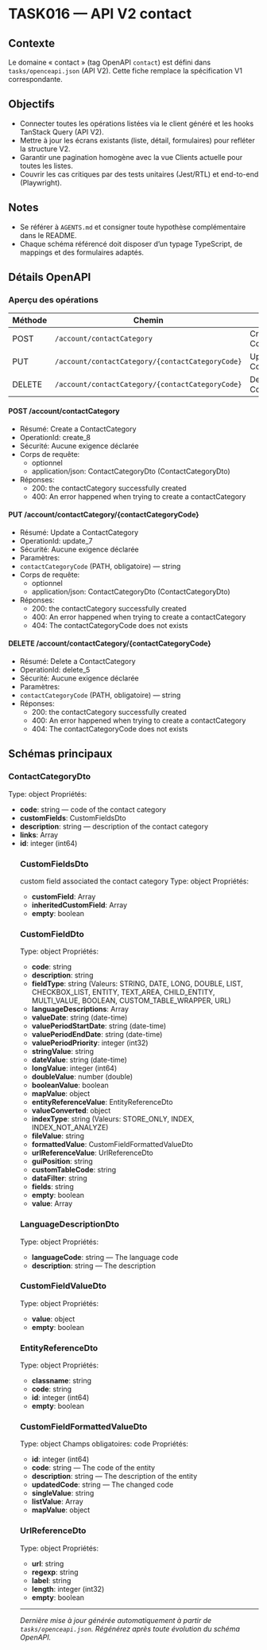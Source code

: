 # TASK016 — API V2 contact

## Contexte
Le domaine « contact » (tag OpenAPI `contact`) est défini dans `tasks/openceapi.json` (API V2). Cette fiche remplace la spécification V1 correspondante.

## Objectifs
- Connecter toutes les opérations listées via le client généré et les hooks TanStack Query (API V2).
- Mettre à jour les écrans existants (liste, détail, formulaires) pour refléter la structure V2.
- Garantir une pagination homogène avec la vue Clients actuelle pour toutes les listes.
- Couvrir les cas critiques par des tests unitaires (Jest/RTL) et end-to-end (Playwright).

## Notes
- Se référer à `AGENTS.md` et consigner toute hypothèse complémentaire dans le README.
- Chaque schéma référencé doit disposer d’un typage TypeScript, de mappings et des formulaires adaptés.

## Détails OpenAPI

### Aperçu des opérations

| Méthode | Chemin | Résumé | OperationId |
| --- | --- | --- | --- |
| POST | `/account/contactCategory` | Create a ContactCategory | create_8 |
| PUT | `/account/contactCategory/{contactCategoryCode}` | Update a ContactCategory | update_7 |
| DELETE | `/account/contactCategory/{contactCategoryCode}` | Delete a ContactCategory | delete_5 |

#### POST /account/contactCategory

- Résumé: Create a ContactCategory
- OperationId: create_8
- Sécurité: Aucune exigence déclarée
- Corps de requête:
  - optionnel
  - application/json: ContactCategoryDto (ContactCategoryDto)
- Réponses:
  - 200: the contactCategory successfully created
  - 400: An error happened when trying to create a contactCategory

#### PUT /account/contactCategory/{contactCategoryCode}

- Résumé: Update a ContactCategory
- OperationId: update_7
- Sécurité: Aucune exigence déclarée
- Paramètres:
- `contactCategoryCode` (PATH, obligatoire) — string
- Corps de requête:
  - optionnel
  - application/json: ContactCategoryDto (ContactCategoryDto)
- Réponses:
  - 200: the contactCategory successfully created
  - 400: An error happened when trying to create a contactCategory
  - 404: The contactCategoryCode does not exists

#### DELETE /account/contactCategory/{contactCategoryCode}

- Résumé: Delete a ContactCategory
- OperationId: delete_5
- Sécurité: Aucune exigence déclarée
- Paramètres:
- `contactCategoryCode` (PATH, obligatoire) — string
- Réponses:
  - 200: the contactCategory successfully created
  - 400: An error happened when trying to create a contactCategory
  - 404: The contactCategoryCode does not exists

## Schémas principaux

### ContactCategoryDto
Type: object
Propriétés:
- **code**: string — code of the contact category
- **customFields**: CustomFieldsDto
- **description**: string — description of the contact category
- **links**: Array<object>
- **id**: integer (int64)

### CustomFieldsDto
custom field associated the contact category
Type: object
Propriétés:
- **customField**: Array<CustomFieldDto>
- **inheritedCustomField**: Array<CustomFieldDto>
- **empty**: boolean

### CustomFieldDto
Type: object
Propriétés:
- **code**: string
- **description**: string
- **fieldType**: string (Valeurs: STRING, DATE, LONG, DOUBLE, LIST, CHECKBOX_LIST, ENTITY, TEXT_AREA, CHILD_ENTITY, MULTI_VALUE, BOOLEAN, CUSTOM_TABLE_WRAPPER, URL)
- **languageDescriptions**: Array<LanguageDescriptionDto>
- **valueDate**: string (date-time)
- **valuePeriodStartDate**: string (date-time)
- **valuePeriodEndDate**: string (date-time)
- **valuePeriodPriority**: integer (int32)
- **stringValue**: string
- **dateValue**: string (date-time)
- **longValue**: integer (int64)
- **doubleValue**: number (double)
- **booleanValue**: boolean
- **mapValue**: object
- **entityReferenceValue**: EntityReferenceDto
- **valueConverted**: object
- **indexType**: string (Valeurs: STORE_ONLY, INDEX, INDEX_NOT_ANALYZE)
- **fileValue**: string
- **formattedValue**: CustomFieldFormattedValueDto
- **urlReferenceValue**: UrlReferenceDto
- **guiPosition**: string
- **customTableCode**: string
- **dataFilter**: string
- **fields**: string
- **empty**: boolean
- **value**: Array<CustomFieldValueDto>

### LanguageDescriptionDto
Type: object
Propriétés:
- **languageCode**: string — The language code
- **description**: string — The description

### CustomFieldValueDto
Type: object
Propriétés:
- **value**: object
- **empty**: boolean

### EntityReferenceDto
Type: object
Propriétés:
- **classname**: string
- **code**: string
- **id**: integer (int64)
- **empty**: boolean

### CustomFieldFormattedValueDto
Type: object
Champs obligatoires: code
Propriétés:
- **id**: integer (int64)
- **code**: string — The code of the entity
- **description**: string — The description of the entity
- **updatedCode**: string — The changed code
- **singleValue**: string
- **listValue**: Array<string>
- **mapValue**: object

### UrlReferenceDto
Type: object
Propriétés:
- **url**: string
- **regexp**: string
- **label**: string
- **length**: integer (int32)
- **empty**: boolean

---

_Dernière mise à jour générée automatiquement à partir de `tasks/openceapi.json`. Régénérez après toute évolution du schéma OpenAPI._
